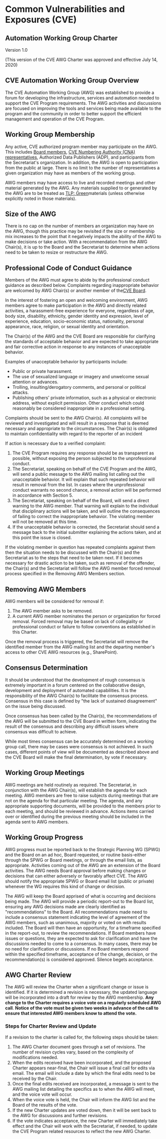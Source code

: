 # **Common Vulnerabilities and Exposures (CVE)**

## **Automation Working Group Charter**

Version 1.0

(This version of the CVE AWG Charter was approved and effective July 14, 2020)


## CVE Automation Working Group Overview

The CVE Automation Working Group (AWG) was established to provide a forum for developing the infrastructure, services and automation needed to support the CVE Program requirements. The AWG activities and discussions are focused on improving the tools and services being made available to the program and the community in order to better support the efficient management and operation of the CVE Program.


## Working Group Membership

Any active, CVE authorized program member may participate on the AWG. This includes [Board members](https://cve.mitre.org/community/board/index.html), [CVE Numbering Authority (CNA) representatives](https://cve.mitre.org/cve/cna.html), Authorized Data Publishers (ADP), and participants from the Secretariat&#39;s organization. In addition, the AWG is open to participation from the public at large. There is no limit to the number of representatives a given organization may have as members of the working group.

AWG members may have access to live and recorded meetings and other material generated by the AWG. Any materials supplied to or generated by the AWG are to be treated as [TLP: Green](https://www.us-cert.gov/tlp)materials (unless otherwise explicitly noted in those materials).


## Size of the AWG

There is no cap on the number of members an organization may have on the AWG, though this practice may be revisited if the size or membership mix increases to the point that it negatively impacts the ability of the AWG to make decisions or take action. With a recommendation from the AWG Chair(s), it is up to the Board and the Secretariat to determine when actions need to be taken to resize or restructure the AWG.


## Professional Code of Conduct Guidance

Members of the AWG must agree to abide by the professional conduct guidance as described below. Complaints regarding inappropriate behavior are welcomed by AWG Chair(s) or another member of the[CVE Board](https://cve.mitre.org/community/board/index.html#current_members).

In the interest of fostering an open and welcoming environment, AWG members agree to make participation in the AWG and directly related activities, a harassment-free experience for everyone, regardless of age, body size, disability, ethnicity, gender identity and expression, level of experience, education, socio-economic status, nationality, personal appearance, race, religion, or sexual identity and orientation.

The Chair(s) of the AWG and the CVE Board are responsible for clarifying the standards of acceptable behavior and are expected to take appropriate and fair corrective action in response to any instances of unacceptable behavior.­­­

Examples of unacceptable behavior by participants include:

- Public or private harassment.
- The use of sexualized language or imagery and unwelcome sexual attention or advances.
- Trolling, insulting/derogatory comments, and personal or political attacks.
- Publishing others&#39; private information, such as a physical or electronic address, without explicit permission. Other conduct which could reasonably be considered inappropriate in a professional setting.

Complaints should be sent to the AWG Chair(s). All complaints will be reviewed and investigated and will result in a response that is deemed necessary and appropriate to the circumstances. The Chair(s) is obligated to maintain confidentiality with regard to the reporter of an incident

If action is necessary due to a verified complaint:

1. The CVE Program requires any response should be as transparent as possible, without exposing the person subjected to the unprofessional conduct.
2. The Secretariat, speaking on behalf of the CVE Program and the AWG, will send a public message to the AWG mailing list calling out the unacceptable behavior. It will explain that such repeated behavior will result in removal from the list. In cases where the unprofessional conduct warrants no second chance, a removal action will be performed in accordance with Section 5.
3. The Secretariat, speaking on behalf of the Board, will send a direct warning to the AWG member. That warning will explain to the individual that disciplinary actions will be taken, and will outline the consequences of failing to correct the inappropriate behavior. The violating member will not be removed at this time.
4. If the unacceptable behavior is corrected, the Secretariat should send a message back to the initial submitter explaining the actions taken, and at this point the issue is closed.

If the violating member in question has repeated complaints against them then the situation needs to be discussed with the Chair(s) and the Secretariat as to the steps that need to be taken next. If it becomes necessary for drastic action to be taken, such as removal of the offender, the Chair(s) and the Secretariat will follow the AWG member forced removal process specified in the Removing AWG Members section.


## Removing AWG Members

AWG members will be considered for removal if:

1. The AWG member asks to be removed.
2. A current AWG member nominates the person or organization for forced removal. Forced removal may be based on lack of collegiality or professional conduct or failure to follow conventions as established in this Charter.

Once the removal process is triggered, the Secretariat will remove the identified member from the AWG mailing list and the departing member&#39;s access to other CVE AWG resources (e.g., SharePoint).


## Consensus Determination

It should be understood that the development of rough consensus is extremely important in a forum centered on the collaborative design, development and deployment of automated capabilities. It is the responsibility of the AWG Chair(s) to facilitate the consensus process. Consensus in this case is defined by "the lack of sustained disagreement" on the issue being discussed.

Once consensus has been called by the Chair(s), the recommendations of the AWG will be submitted to the CVE Board in written form, indicating the result of the consensus and describing any difficult issues where consensus was difficult to achieve.

While most times consensus can be accurately determined on a working group call, there may be cases were consensus is not achieved. In such cases, different points of view will be documented as described above and the CVE Board will make the final determination, by vote if necessary.


## Working Group Meetings

AWG meetings are held routinely as required. The Secretariat, in conjunction with the AWG Chair(s), will establish the agenda for each meeting. AWG members are free to raise subjects during meetings that are not on the agenda for that particular meeting. The agenda, and any appropriate supporting documents, will be provided to the members prior to each meeting, and should be reviewed in advance. Actions items carried over or identified during the previous meeting should be included in the agenda sent to AWG members.


## Working Group Progress

AWG progress must be reported back to the Strategic Planning WG (SPWG) and the Board on an ad hoc, Board requested, or routine basis-either through the SPWG or Board meetings, or through the email lists, as appropriate. Activities coming out of the AWG are an extension of the Board activities. The AWG needs Board approval before making changes or decisions that can either adversely or favorably affect CVE. The AWG should notify the appropriate SPWG or Board email list (public or private) whenever the WG requires this kind of change or decision.

The AWG will keep the Board apprised of what is occurring and decisions being made. The AWG will provide a periodic report-out to the Board list, ensuring any AWG decisions made are clearly identified as "recommendations" to the Board. All recommendations made need to include a consensus statement indicating the level of agreement of the AWG members, such as unanimous, majority or voted on with results included. The Board will then have an opportunity, for a timeframe specified in the report-out, to review the recommendations. If Board members have issues or questions, they are expected to ask for clarification and have the discussions needed to come to a consensus.  In many cases, there may be no need for clarification or discussions. If no Board members respond within the specified timeframe, acceptance of the change, decision, or the recommendation(s) is considered approved.  Silence begets acceptance.

## AWG Charter Review

The AWG will review the Charter when a significant change or issue is identified. If it is determined a revision is necessary, the updated language will be incorporated into a draft for review by the AWG membership. **Any change to the Charter requires a voice vote on a regularly scheduled AWG call**. **Notice of the vote must be given two weeks in advance of the call to ensure that interested AWG members know to attend the vote.**

### Steps for Charter Review and Update

If a revision to the charter is called for, the following steps should be taken:

1. The AWG Charter document goes through a set of revisions. The number of revision cycles vary, based on the complexity of modifications needed.
2. When the edits received have been incorporated, and the proposed Charter appears near-final, the Chair will issue a final call for edits via email. The email will include a date by which the final edits need to be received by the Chair.
3. Once the final edits received are incorporated, a message is sent to the AWG mailing list detailing the specifics as to when the AWG will meet, and the voice vote will occur.
4. When the voice vote is held, the Chair will inform the AWG list and the Board of the results of the vote.
5. If the new Charter updates are voted down, then it will be sent back to the AWG for discussions and further revisions.
6. If the vote indicates acceptance, the new Charter will immediately take effect and the Chair will work with the Secretariat, if needed, to update the CVE Program related resources to reflect the new AWG Charter.
